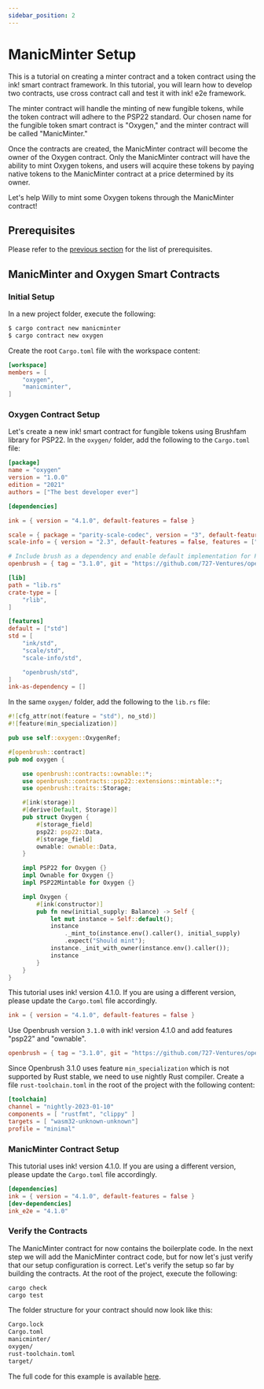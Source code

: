 ```yaml
---
sidebar_position: 2
---
```


# ManicMinter Setup
This is a tutorial on creating a minter contract and a token contract using the ink! smart contract framework. In this tutorial, you will learn how to develop two contracts, use cross contract call and test it with ink! e2e framework.

The minter contract will handle the minting of new fungible tokens, while the token contract will adhere to the PSP22 standard. Our chosen name for the fungible token smart contract is "Oxygen," and the minter contract will be called "ManicMinter."

Once the contracts are created, the ManicMinter contract will become the owner of the Oxygen contract. Only the ManicMinter contract will have the ability to mint Oxygen tokens, and users will acquire these tokens by paying native tokens to the ManicMinter contract at a price determined by its owner.

Let's help Willy to mint some Oxygen tokens through the ManicMinter contract!

## Prerequisites
Please refer to the [previous section](./manic-minter.md) for the list of prerequisites.

## ManicMinter and Oxygen Smart Contracts
### Initial Setup
In a new project folder, execute the following:

```bash
$ cargo contract new manicminter
$ cargo contract new oxygen
```
Create the root `Cargo.toml` file with the workspace content:
```toml
[workspace]
members = [
    "oxygen",
    "manicminter",
]
```

### Oxygen Contract Setup
Let's create a new ink! smart contract for fungible tokens using Brushfam library for PSP22. In the `oxygen/` folder, add the following to the `Cargo.toml` file:
```toml
[package]
name = "oxygen"
version = "1.0.0"
edition = "2021"
authors = ["The best developer ever"]

[dependencies]

ink = { version = "4.1.0", default-features = false }

scale = { package = "parity-scale-codec", version = "3", default-features = false, features = ["derive"] }
scale-info = { version = "2.3", default-features = false, features = ["derive"], optional = true }

# Include brush as a dependency and enable default implementation for PSP22 via brush feature
openbrush = { tag = "3.1.0", git = "https://github.com/727-Ventures/openbrush-contracts", default-features = false, features = ["psp22", "ownable"] }

[lib]
path = "lib.rs"
crate-type = [
    "rlib",
]

[features]
default = ["std"]
std = [
    "ink/std",
    "scale/std",
    "scale-info/std",

    "openbrush/std",
]
ink-as-dependency = [] 
```

In the same `oxygen/` folder, add the following to the `lib.rs` file:
```rust
#![cfg_attr(not(feature = "std"), no_std)]
#![feature(min_specialization)]

pub use self::oxygen::OxygenRef;

#[openbrush::contract]
pub mod oxygen {

    use openbrush::contracts::ownable::*;
    use openbrush::contracts::psp22::extensions::mintable::*;
    use openbrush::traits::Storage;

    #[ink(storage)]
    #[derive(Default, Storage)]
    pub struct Oxygen {
        #[storage_field]
        psp22: psp22::Data,
        #[storage_field]
        ownable: ownable::Data,
    }

    impl PSP22 for Oxygen {}
    impl Ownable for Oxygen {}
    impl PSP22Mintable for Oxygen {}

    impl Oxygen {
        #[ink(constructor)]
        pub fn new(initial_supply: Balance) -> Self {
            let mut instance = Self::default();
            instance
                ._mint_to(instance.env().caller(), initial_supply)
                .expect("Should mint");
            instance._init_with_owner(instance.env().caller());
            instance
        }
    }
}
```

This tutorial uses ink! version 4.1.0. If you are using a different version, please update the `Cargo.toml` file accordingly.
```toml
ink = { version = "4.1.0", default-features = false }
```

Use Openbrush version `3.1.0` with ink! version 4.1.0 and add features "psp22" and  "ownable".

```toml
openbrush = { tag = "3.1.0", git = "https://github.com/727-Ventures/openbrush-contracts", default-features = false, features = ["psp22", "ownable"] }
```
Since Openbrush 3.1.0 uses feature `min_specialization` which is not supported by Rust stable, we need to use nightly Rust compiler. Create a file `rust-toolchain.toml` in the root of the project with the following content:
```toml
[toolchain]
channel = "nightly-2023-01-10"
components = [ "rustfmt", "clippy" ]
targets = [ "wasm32-unknown-unknown"]
profile = "minimal"
```

### ManicMinter Contract Setup
This tutorial uses ink! version 4.1.0. If you are using a different version, please update the `Cargo.toml` file accordingly.
```toml
[dependencies]
ink = { version = "4.1.0", default-features = false }
[dev-dependencies]
ink_e2e = "4.1.0"
```


### Verify the Contracts
The ManicMinter contract for now contains the boilerplate code. In the next step we will add the ManicMinter contract code, but for now let's just verify that our setup configuration is correct. 
Let's verify the setup so far by building the contracts. At the root of the project, execute the following:
```bash
cargo check
cargo test
```

The folder structure for your contract should now look like this:
```bash
Cargo.lock
Cargo.toml
manicminter/
oxygen/
rust-toolchain.toml
target/
```

The full code for this example is available [here](https://github.com/inkdevhub/manic-minter).
